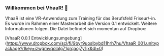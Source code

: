 ### Willkommen bei VhaaR! 👋

<!-- Kommentar -->

VhaaR ist eine VR-Anwendung zum Training für das Berufsfeld Friseur/-in. Es wurde im Rahmen einer Masterarbeit die Version 0.1 entwickelt. Weitere Informationen folgen. Die Datei befindet sich momentan auf Dropbox: 

[VhaaR 0.0.1 Entwicklungsumgebung] (https://www.dropbox.com/scl/fi/9byr9uoslbybd11hrh7hu/VhaaR_001.unitypackage?rlkey=izwgmvqolalg71grqaoj7y1jx&dl=0)

